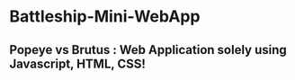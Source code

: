 # Battleship-Mini-WebApp

## Popeye vs Brutus : Web Application solely using Javascript, HTML, CSS!
